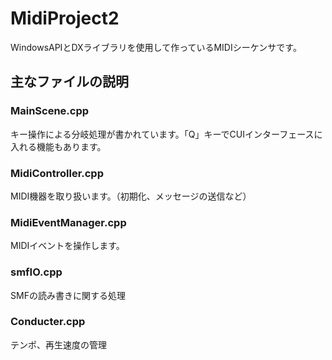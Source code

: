 # MidiProject2
WindowsAPIとDXライブラリを使用して作っているMIDIシーケンサです。

## 主なファイルの説明
### MainScene.cpp
キー操作による分岐処理が書かれています。「Q」キーでCUIインターフェースに入れる機能もあります。

### MidiController.cpp
MIDI機器を取り扱います。（初期化、メッセージの送信など）

### MidiEventManager.cpp
MIDIイベントを操作します。

### smfIO.cpp
SMFの読み書きに関する処理

### Conducter.cpp
テンポ、再生速度の管理
